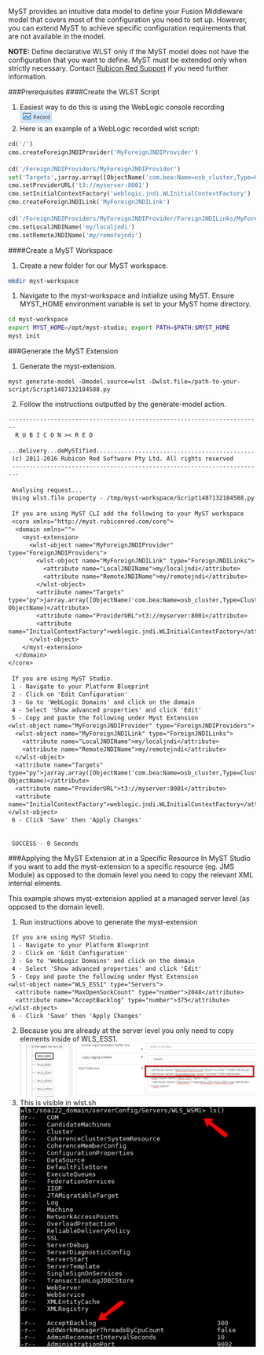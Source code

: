 MyST provides an intuitive data model to define your Fusion Middleware model that covers most of the configuration you need to set up. However, you can extend MyST to achieve specific configuration requirements that are not available in the model.

**NOTE:** Define declarative WLST only if the MyST model does not have the configuration that you want to define. MyST must be extended only when strictly necessary. Contact [Rubicon Red Support](mailto:myst.support@rubiconred.com) if you need further information.

###Prerequisites
####Create the WLST Script
1. Easiest way to do this is using the WebLogic console recording ![WebLogic Record](/platform-configuration/configure-myst-extension/WebLogic-Console-Record.png)
1. Here is an example of a WebLogic recorded wlst script:

```python
cd('/')
cmo.createForeignJNDIProvider('MyForeignJNDIProvider')

cd('/ForeignJNDIProviders/MyForeignJNDIProvider')
set('Targets',jarray.array([ObjectName('com.bea:Name=osb_cluster,Type=Cluster')], ObjectName))
cmo.setProviderURL('t3://myserver:8001')
cmo.setInitialContextFactory('weblogic.jndi.WLInitialContextFactory')
cmo.createForeignJNDILink('MyForeignJNDILink')

cd('/ForeignJNDIProviders/MyForeignJNDIProvider/ForeignJNDILinks/MyForeignJNDILink')
cmo.setLocalJNDIName('my/localjndi')
cmo.setRemoteJNDIName('my/remotejndi')
```

####Create a MyST Workspace
1. Create a new folder for our MyST workspace.
```bash
mkdir myst-workspace
```
1. Navigate to the myst-workspace and initialize using MyST. Ensure MYST_HOME environment variable is set to your MyST home directory.
```bash
cd myst-workspace
export MYST_HOME=/opt/myst-studio; export PATH=$PATH:$MYST_HOME
myst init
```

###Generate the MyST Extension
1. Generate the myst-extension.
```
myst generate-model -Dmodel.source=wlst -Dwlst.file=/path-to-your-script/Script1487132184588.py
```
2. Follow the instructions outputted by the generate-model action.

```
------------------------------------------------------------------------
  R U B I C O N >< R E D                             
 ...delivery...deMySTified..............................................
 (c) 2011-2016 Rubicon Red Software Pty Ltd. All rights reserved
 ------------------------------------------------------------------------

 Analysing request...
 Using wlst.file property - /tmp/myst-workspace/Script1487132184588.py

 If you are using MyST CLI add the following to your MyST workspace
 <core xmlns="http://myst.rubiconred.com/core">
  <domain xmlns="">
    <myst-extension>
      <wlst-object name="MyForeignJNDIProvider" type="ForeignJNDIProviders">
        <wlst-object name="MyForeignJNDILink" type="ForeignJNDILinks">
          <attribute name="LocalJNDIName">my/localjndi</attribute>
          <attribute name="RemoteJNDIName">my/remotejndi</attribute>
        </wlst-object>
        <attribute name="Targets" type="py">jarray.array([ObjectName('com.bea:Name=osb_cluster,Type=Cluster')], ObjectName)</attribute>
        <attribute name="ProviderURL">t3://myserver:8001</attribute>
        <attribute name="InitialContextFactory">weblogic.jndi.WLInitialContextFactory</attribute>
      </wlst-object>
    </myst-extension>
  </domain>
</core>

 If you are using MyST Studio.
 1 - Navigate to your Platform Blueprint
 2 - Click on 'Edit Configuration'
 3 - Go to 'WebLogic Domains' and click on the domain
 4 - Select 'Show advanced properties' and click 'Edit'
 5 - Copy and paste the following under Myst Extension
<wlst-object name="MyForeignJNDIProvider" type="ForeignJNDIProviders">
  <wlst-object name="MyForeignJNDILink" type="ForeignJNDILinks">
    <attribute name="LocalJNDIName">my/localjndi</attribute>
    <attribute name="RemoteJNDIName">my/remotejndi</attribute>
  </wlst-object>
  <attribute name="Targets" type="py">jarray.array([ObjectName('com.bea:Name=osb_cluster,Type=Cluster')], ObjectName)</attribute>
  <attribute name="ProviderURL">t3://myserver:8001</attribute>
  <attribute name="InitialContextFactory">weblogic.jndi.WLInitialContextFactory</attribute>
</wlst-object>
 6 - Click 'Save' then 'Apply Changes'


 SUCCESS - 0 Seconds

```

###Applying the MyST Extension at in a Specific Resource
In MyST Studio if you want to add the myst-extension to a specific resource (eg. JMS Module) as opposed to the domain level you need to copy the relevant XML internal elments.

This example shows myst-extension applied at a managed server level (as opposed to the domain level).

1. Run instructions above to generate the myst-extension

```
 If you are using MyST Studio.
 1 - Navigate to your Platform Blueprint
 2 - Click on 'Edit Configuration'
 3 - Go to 'WebLogic Domains' and click on the domain
 4 - Select 'Show advanced properties' and click 'Edit'
 5 - Copy and paste the following under Myst Extension
<wlst-object name="WLS_ESS1" type="Servers">
  <attribute name="MaxOpenSockCount" type="number">2048</attribute>
  <attribute name="AcceptBacklog" type="number">375</attribute>
</wlst-object>
 6 - Click 'Save' then 'Apply Changes'
```

2. Because you are already at the server level you only need to copy elements inside of WLS_ESS1. ![](configure-myst-extension/myst-studio-extension.png)
3. This is visible in wlst.sh
   ![](configure-myst-extension/wlst.png)
